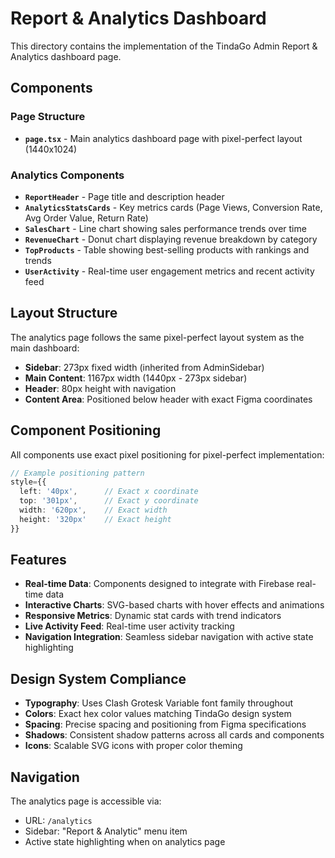 # Report & Analytics Dashboard

This directory contains the implementation of the TindaGo Admin Report & Analytics dashboard page.

## Components

### Page Structure
- **`page.tsx`** - Main analytics dashboard page with pixel-perfect layout (1440x1024)

### Analytics Components
- **`ReportHeader`** - Page title and description header
- **`AnalyticsStatsCards`** - Key metrics cards (Page Views, Conversion Rate, Avg Order Value, Return Rate)
- **`SalesChart`** - Line chart showing sales performance trends over time
- **`RevenueChart`** - Donut chart displaying revenue breakdown by category
- **`TopProducts`** - Table showing best-selling products with rankings and trends
- **`UserActivity`** - Real-time user engagement metrics and recent activity feed

## Layout Structure

The analytics page follows the same pixel-perfect layout system as the main dashboard:

- **Sidebar**: 273px fixed width (inherited from AdminSidebar)
- **Main Content**: 1167px width (1440px - 273px sidebar)
- **Header**: 80px height with navigation
- **Content Area**: Positioned below header with exact Figma coordinates

## Component Positioning

All components use exact pixel positioning for pixel-perfect implementation:

```typescript
// Example positioning pattern
style={{
  left: '40px',      // Exact x coordinate
  top: '301px',      // Exact y coordinate
  width: '620px',    // Exact width
  height: '320px'    // Exact height
}}
```

## Features

- **Real-time Data**: Components designed to integrate with Firebase real-time data
- **Interactive Charts**: SVG-based charts with hover effects and animations
- **Responsive Metrics**: Dynamic stat cards with trend indicators
- **Live Activity Feed**: Real-time user activity tracking
- **Navigation Integration**: Seamless sidebar navigation with active state highlighting

## Design System Compliance

- **Typography**: Uses Clash Grotesk Variable font family throughout
- **Colors**: Exact hex color values matching TindaGo design system
- **Spacing**: Precise spacing and positioning from Figma specifications
- **Shadows**: Consistent shadow patterns across all cards and components
- **Icons**: Scalable SVG icons with proper color theming

## Navigation

The analytics page is accessible via:
- URL: `/analytics`
- Sidebar: "Report & Analytic" menu item
- Active state highlighting when on analytics page